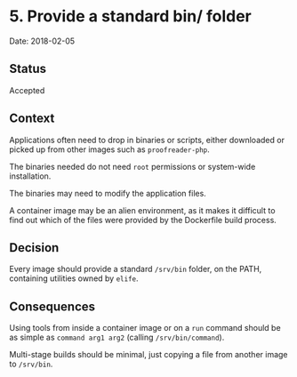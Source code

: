 # 5. Provide a standard bin/ folder

Date: 2018-02-05

## Status

Accepted

## Context

Applications often need to drop in binaries or scripts, either downloaded or picked up from other images such as `proofreader-php`.

The binaries needed do not need `root` permissions or system-wide installation.

The binaries may need to modify the application files.

A container image may be an alien environment, as it makes it difficult to find out which of the files were provided by the Dockerfile build process.

## Decision

Every image should provide a standard `/srv/bin` folder, on the PATH, containing utilities owned by `elife`.

## Consequences

Using tools from inside a container image or on a `run` command should be as simple as `command arg1 arg2` (calling `/srv/bin/command`).

Multi-stage builds should be minimal, just copying a file from another image to `/srv/bin`.
